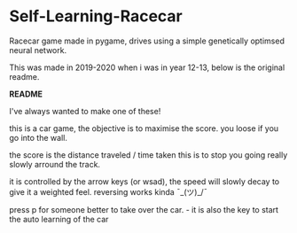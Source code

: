 # Self-Learning-Racecar
Racecar game made in pygame, drives using a simple genetically optimsed neural network.

This was made in 2019-2020 when i was in year 12-13, below is the original readme.

**README**

I've always wanted to make one of these!

this is a car game, the objective is to maximise the score. you loose if you go into the wall.

the score is the distance traveled / time taken this is to stop you going really slowly arround the track.

it is controlled by the arrow keys (or wsad), the speed will slowly decay to give it a weighted feel. reversing works kinda ¯\_(ツ)_/¯

press p for someone better to take over the car. - it is also the key to start the auto learning of the car
